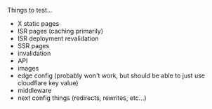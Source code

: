 Things to test...
- X static pages
- ISR pages (caching primarily)
- ISR deployment revalidation
- SSR pages
- invalidation
- API
- images
- edge config (probably won't work, but should be able to just use cloudflare key value)
- middleware
- next config things (redirects, rewrites, etc...)